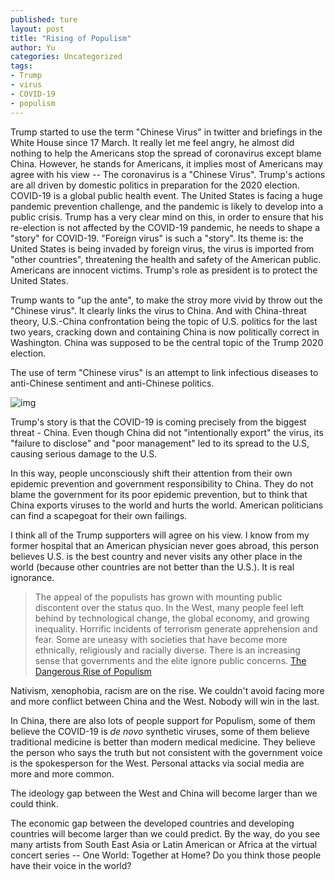 ```yaml
---
published: ture
layout: post
title: "Rising of Populism"
author: Yu
categories: Uncategorized
tags:
- Trump
- virus
- COVID-19
- populism
---
```



Trump started to use the term "Chinese Virus" in twitter and briefings in the White House since 17 March.
It really let me feel angry, he almost did nothing to help the Americans stop the spread of coronavirus except blame China.
However, he stands for Americans, it implies most of Americans may agree with his view -- The coronavirus is a "Chinese Virus".
Trump's actions are all driven by domestic politics in preparation for the 2020 election. 
COVID-19 is a global public health event. The United States is facing a huge pandemic prevention challenge, and the pandemic is likely to develop into a public crisis.
Trump has a very clear mind on this, in order to ensure that his re-election is not affected by the COVID-19 pandemic, he needs to shape a "story" for COVID-19.
"Foreign virus" is such a "story". Its theme is: the United States is being invaded by foreign virus, the virus is imported from "other countries", threatening the health and safety of the American public. Americans are innocent victims. Trump's role as president is to protect the United States.

Trump wants to "up the ante", to make the stroy more vivid by throw out the "Chinese virus". It clearly links the virus to China. And with China-threat theory, U.S.-China confrontation being the topic of U.S. politics for the last two years, cracking down and containing China is now politically correct in Washington. China was supposed to be the central topic of the Trump 2020 election.

The use of term "Chinese virus" is an attempt to link infectious diseases to anti-Chinese sentiment and anti-Chinese politics.

![img](https://i.imgur.com/u5O66ET.jpg)


Trump's story is that the COVID-19 is coming precisely from the biggest threat - China.  Even though China did not "intentionally export" the virus, its "failure to disclose" and "poor management" led to its spread to the U.S, causing serious damage to the U.S.

In this way, people unconsciously shift their attention from their own epidemic prevention and government responsibility to China. They do not blame the government for its poor epidemic prevention, but to think that China exports viruses to the world and hurts the world. American politicians can find a scapegoat for their own failings.

I think all of the Trump supporters will agree on his view. I know from my former hospital that an American physician never goes abroad, this person believes U.S. is the best country and never visits any other place in the world (because other countries are not better than the U.S.).  It is real ignorance.

> The appeal of the populists has grown with mounting public discontent over the status quo. In the West, many people feel left behind by technological change, the global economy, and growing inequality. Horrific incidents of terrorism generate apprehension and fear. Some are uneasy with societies that have become more ethnically, religiously and racially diverse. There is an increasing sense that governments and the elite ignore public concerns. [The Dangerous Rise of Populism](https://www.hrw.org/world-report/2017/country-chapters/dangerous-rise-of-populism)

Nativism, xenophobia, racism are on the rise. We couldn't avoid facing more and more conflict between China and the West. Nobody will win in the last.

In China, there are also lots of people support for Populism, some of them believe the COVID-19 is *de novo* synthetic viruses, some of them believe traditional medicine is better than modern medical medicine. They believe the person who says the truth but not consistent with the government voice is the spokesperson for the West. Personal attacks via social media are more and more common. 

The ideology gap between the West and China will become larger than we could think.

The economic gap between the developed countries and developing countries will become larger than we could predict. By the way, do you see many artists from South East Asia or Latin American or Africa at the virtual concert series -- One World: Together at Home? Do you think those people have their voice in the world?



